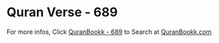 # Quran Verse - 689 

For more infos, Click [QuranBookk - 689](https://www.quranbookk.com/quran/search?q=689) to Search at [QuranBookk.com](http://quranbookk.com/)